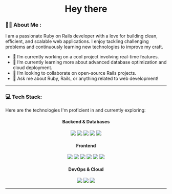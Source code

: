 <h1 align="center">
  Hey there
</h1>

### :man_technologist: About Me :

I am a passionate Ruby on Rails developer with a love for building clean, efficient, and scalable web applications. I enjoy tackling challenging problems and continuously learning new technologies to improve my craft.

- 🔭 I’m currently working on a cool project involving real-time features.
- 🌱 I’m currently learning more about advanced database optimization and cloud deployment.
- 👯 I’m looking to collaborate on open-source Rails projects.
- 💬 Ask me about Ruby, Rails, or anything related to web development!

---

### 💻 Tech Stack:

Here are the technologies I'm proficient in and currently exploring:

<div align="center">
  <h4>Backend & Databases</h4>
  <p>
    <a href="https://ruby-doc.org/3.3.5/"><img src="https://img.shields.io/badge/ruby-%23CC342D.svg?style=for-the-badge&logo=ruby&logoColor=white" /></a>
    <a href="https://guides.rubyonrails.org/"><img src="https://img.shields.io/badge/rails-%23CC0000.svg?style=for-the-badge&logo=rubyonrails&logoColor=white" /></a>
    <a href="https://www.postgresql.org/docs/"><img src="https://img.shields.io/badge/PostgreSQL-336791?style=for-the-badge&logo=postgresql&logoColor=white" /></a>
    <a href="https://redis.io/docs/latest/"><img src="https://img.shields.io/badge/redis-%23DD0031.svg?style=for-the-badge&logo=redis&logoColor=white"/></a>
    <a href="https://rspec.info/"><img src="https://img.shields.io/badge/rspec-%234B8DBA.svg?style=for-the-badge&logo=rspec&logoColor=white"/></a>
  </p>
  <h4>Frontend</h4>
  <p>
    <a href="https://developer.mozilla.org/en-US/docs/Web/HTML"><img src="https://img.shields.io/badge/HTML5-E34F26?style=for-the-badge&logo=html5&logoColor=white" /></a>
    <a href="https://developer.mozilla.org/en-US/docs/Web/CSS"><img src="https://img.shields.io/badge/CSS3-1572B6?style=for-the-badge&logo=css3&logoColor=white" /></a>
    <a href="https://tailwindcss.com/docs"><img src="https://img.shields.io/badge/tailwindcss-%2338B2E1.svg?style=for-the-badge&logo=tailwind-css&logoColor=white"/></a>
    <a href="https://developer.mozilla.org/en-US/docs/Web/JavaScript"><img src="https://img.shields.io/badge/JavaScript-F7DF1E?style=for-the-badge&logo=javascript&logoColor=black" /></a>
    <a href="https://stimulus.hotwired.dev/"><img src="https://img.shields.io/badge/Stimulus-%23EAB8C9.svg?style=for-the-badge&logo=stimulus&logoColor=black" /></a>
    <a href="https://hotwired.dev/"><img src="https://img.shields.io/badge/Hotwire-%23EAB8C9.svg?style=for-the-badge&logo=hotwire&logoColor=black"/></a>
  </p>
  <h4>DevOps & Cloud</h4>
  <p>
    <a href="https://docs.docker.com/"><img src="https://img.shields.io/badge/docker-%230db7ed.svg?style=for-the-badge&logo=docker&logoColor=white"/></a>
    <a href="https://kubernetes.io/docs/home/"><img src="https://img.shields.io/badge/kubernetes-%23326ce5.svg?style=for-the-badge&logo=kubernetes&logoColor=white"/></a>
    <a href="https://cloud.yandex.com/en-ru/docs/"><img src="https://img.shields.io/badge/Yandex.Cloud-FC3F1D?&style=for-the-badge&logoColor=white&logo=yandex"/></a>
  </p>
</div>

---
